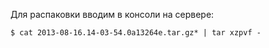 Для распаковки вводим в консоли на сервере:

`$ cat 2013-08-16.14-03-54.0a13264e.tar.gz* | tar xzpvf -`